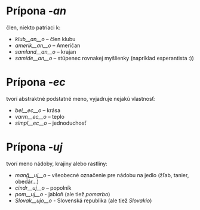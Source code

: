 # Prípona *-an*

člen, niekto patriaci k:

- *klub__an__o*    – člen klubu
- *amerik__an__o*  – Američan
- *samland__an__o* – krajan
- *samide__an__o*  – stúpenec rovnakej myšlienky (napríklad esperantista :))
 

# Prípona *-ec*

tvorí abstraktné podstatné meno, vyjadruje nejakú vlastnosť:

- *bel__ec__o*   – krása
- *varm__ec__o*  – teplo
- *simpl__ec__o* – jednoduchosť
 

# Prípona *-uj*

tvorí meno nádoby, krajiny alebo rastliny:

- *manĝ__uj__o*  – všeobecné označenie pre nádobu na jedlo (žľab, tanier, obedár...)
- *cindr__uj__o* – popolník
- *pom__uj__o* - jabloň (ale tiež *pomarbo*)
- *Slovak__ujo__o* - Slovenská republika (ale tiež *Slovakio*)
